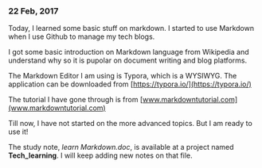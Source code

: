 ### 22 Feb, 2017

Today, I learned some basic stuff on markdown.  I started to use Markdown when I use Github to manage my tech blogs. 

I got some basic introduction on Markdown language from Wikipedia and understand why so it is pupolar on document writing and blog platforms. 

The Markdown Editor I am using is Typora, which is a WYSIWYG. The application can be downloaded from [https://typora.io/](https://typora.io/)

The tutorial I have gone through is from [www.markdowntutorial.com](www.markdowntutorial.com)

Till now, I have not started on the more advanced topics. But I am ready to use it!

The study note,  _learn Markdown.doc_, is available at a project named **Tech_learning**. I will keep adding new notes on that file.

